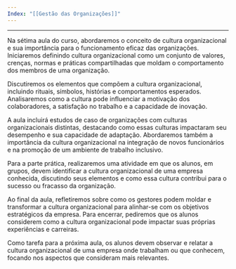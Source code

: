 ```yaml
---
Index: "[[Gestão das Organizações]]"
---
```

---
Na sétima aula do curso, abordaremos o conceito de cultura organizacional e sua importância para o funcionamento eficaz das organizações. Iniciaremos definindo cultura organizacional como um conjunto de valores, crenças, normas e práticas compartilhadas que moldam o comportamento dos membros de uma organização.

Discutiremos os elementos que compõem a cultura organizacional, incluindo rituais, símbolos, histórias e comportamentos esperados. Analisaremos como a cultura pode influenciar a motivação dos colaboradores, a satisfação no trabalho e a capacidade de inovação.

A aula incluirá estudos de caso de organizações com culturas organizacionais distintas, destacando como essas culturas impactaram seu desempenho e sua capacidade de adaptação. Abordaremos também a importância da cultura organizacional na integração de novos funcionários e na promoção de um ambiente de trabalho inclusivo.

Para a parte prática, realizaremos uma atividade em que os alunos, em grupos, devem identificar a cultura organizacional de uma empresa conhecida, discutindo seus elementos e como essa cultura contribui para o sucesso ou fracasso da organização.

Ao final da aula, refletiremos sobre como os gestores podem moldar e transformar a cultura organizacional para alinhar-se com os objetivos estratégicos da empresa. Para encerrar, pediremos que os alunos considerem como a cultura organizacional pode impactar suas próprias experiências e carreiras.

Como tarefa para a próxima aula, os alunos devem observar e relatar a cultura organizacional de uma empresa onde trabalham ou que conhecem, focando nos aspectos que consideram mais relevantes.